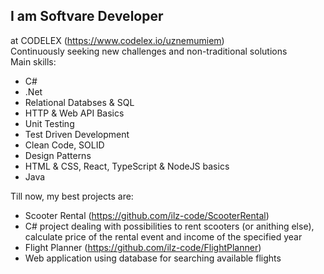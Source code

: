 ## I am Softvare Developer  
at CODELEX (https://www.codelex.io/uznemumiem)   
Continuously seeking new challenges and non-traditional solutions   
Main skills:
- C#
- .Net
- Relational Databses & SQL
- HTTP & Web API Basics
- Unit Testing
- Test Driven Development
- Clean Code, SOLID
- Design Patterns
- HTML & CSS, React, TypeScript & NodeJS basics
- Java

Till now, my best projects are:
- Scooter Rental (https://github.com/ilz-code/ScooterRental)
-  C# project dealing with possibilities to rent scooters (or anithing else), calculate price   of the rental event and income of the specified year
- Flight Planner (https://github.com/ilz-code/FlightPlanner)
-  Web application using database for searching available flights

